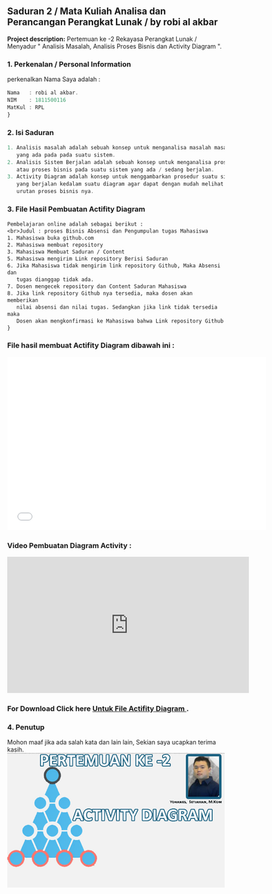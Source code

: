 ## Saduran 2 / Mata Kuliah Analisa dan Perancangan Perangkat Lunak / by robi al akbar

**Project description:** Pertemuan ke -2 Rekayasa Perangkat Lunak /  Menyadur " Analisis Masalah, Analisis Proses Bisnis dan Activity Diagram ".

### 1. Perkenalan / Personal Information

perkenalkan Nama Saya adalah :

```javascript
Nama   : robi al akbar.
NIM    : 1811500116
MatKul : RPL 
}
```

### 2. Isi Saduran

```javascript
1. Analisis masalah adalah sebuah konsep untuk menganalisa masalah masalah
   yang ada pada pada suatu sistem.
2. Analisis Sistem Berjalan adalah sebuah konsep untuk menganalisa prosedur
   atau proses bisnis pada suatu sistem yang ada / sedang berjalan.
3. Activity Diagram adalah konsep untuk menggambarkan prosedur suatu sistem
   yang berjalan kedalam suatu diagram agar dapat dengan mudah melihat
   urutan proses bisnis nya.


```


### 3. File Hasil Pembuatan Actifity Diagram
```Contoh Analisis Sistem Berjalan yang saya buat sendiri dari studi kasus
Pembelajaran online adalah sebagai berikut :
<br>Judul : proses Bisnis Absensi dan Pengumpulan tugas Mahasiswa
1. Mahasiswa buka github.com
2. Mahasiswa membuat repository
3. Mahasiswa Membuat Saduran / Content
5. Mahasiswa mengirim Link repository Berisi Saduran
6. Jika Mahasiswa tidak mengirim link repository Github, Maka Absensi dan
   tugas dianggap tidak ada.
7. Dosen mengecek repository dan Content Saduran Mahasiswa
8. Jika link repository Github nya tersedia, maka dosen akan memberikan
   nilai absensi dan nilai tugas. Sedangkan jika link tidak tersedia maka
   Dosen akan mengkonfirmasi ke Mahasiswa bahwa Link repository Github
}
```
### File hasil membuat Actifity Diagram dibawah ini : </b> 
<embed type="application/pdf" src="/pdf/sample_presentation_1.pdf" width="600" height="400">


### Video Pembuatan Diagram Activity :
<iframe width="560" height="315" src="https://www.youtube.com/embed/B0ptrD_fvbY" title="YouTube video player" frameborder="0" allow="accelerometer; autoplay=1; clipboard-write; encrypted-media; gyroscope; picture-in-picture" allowfullscreen></iframe>


### For Download Click here [Untuk File Actifity Diagram ](/pdf/sample_presentation_1.pdf).

### 4. Penutup
Mohon maaf jika ada salah kata dan lain lain, Sekian saya ucapkan terima kasih.
<img src="images/dummy_thumbnail_2.jpg?raw=true"/>